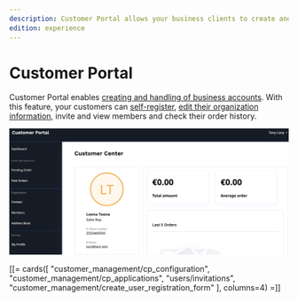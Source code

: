 ```yaml
---
description: Customer Portal allows your business clients to create and manage their company accounts.
edition: experience
---
```


# Customer Portal

Customer Portal enables [creating and handling of business accounts](https://doc.ibexa.co/projects/userguide/en/latest/shop_administration/manage_customers/).
With this feature, your customers can [self-register](https://doc.ibexa.co/projects/userguide/en/latest/shop_administration/company_self_registration/),
[edit their organization information](https://doc.ibexa.co/projects/userguide/en/latest/shop_administration/customer_portal/),
invite and view members and check their order history.

![Customer Portal dashboard](img/cp_dashboard_customer_portal.png)

[[= cards([
"customer_management/cp_configuration",
"customer_management/cp_applications",
"users/invitations",
"customer_management/create_user_registration_form"
], columns=4) =]]

